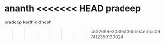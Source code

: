 ananth
<<<<<<< HEAD
pradeep
=======
pradeep
karthik
dinesh

>>>>>>> c832699e30394f365b64eb1cc097412359130024

